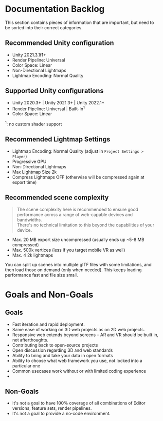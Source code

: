 
# Documentation Backlog
This section contains pieces of information that are important, but need to be sorted into their correct categories.

## Recommended Unity configuration

- Unity 2021.3.1f1+  
- Render Pipeline: Universal  
- Color Space: Linear  
- Non-Directional Lightmaps  
- Lightmap Encoding: Normal Quality  

## Supported Unity configurations

- Unity 2020.3+ | Unity 2021.3+ | Unity 2022.1+  
- Render Pipeline: Universal | Built-In<sup>1</sup>  
- Color Space: Linear  

<sup>1</sup>: no custom shader support

## Recommended Lightmap Settings

- Lightmap Encoding: Normal Quality (adjust in `Project Settings > Player`)
- Progressive GPU  
- Non-Directional Lightmaps  
- Max Lightmap Size 2k  
- Compress Lightmaps OFF (otherwise will be compressed again at export time)  

## Recommended scene complexity

> The scene complexity here is recommended to ensure good performance across a range of web-capable devices and bandwidths.  
There's no technical limitation to this beyond the capabilities of your device.  

- Max. 20 MB export size uncompressed (usually ends up ~5-8 MB compressed)  
- Max. 500k vertices (less if you target mobile VR as well)  
- Max. 4 2k lightmaps  

You can split up scenes into multiple glTF files with some limitations, and then load those on demand (only when needed). This keeps loading performance fast and file size small.

# Goals and Non-Goals

## Goals
- Fast iteration and rapid deployment.
- Same ease of working on 3D web projects as on 2D web projects.
- Responsive web extends beyond screens – AR and VR should be built in, not afterthoughts.
- Contributing back to open-source projects
- Open discussion regarding 3D and web standards
- Ability to bring and take your data in open formats
- Ability to choose what web framework you use, not locked into a particular one
- Common usecases work without or with limited coding experience
- 
## Non-Goals
- It's not a goal to have 100% coverage of all combinations of Editor versions, feature sets, render pipelines.
- It's not a goal to provide a no-code environment.
